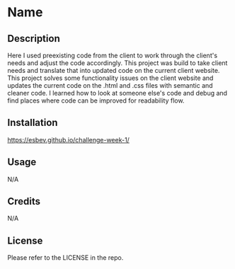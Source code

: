 # Name

## Description

Here I used preexisting code from the client to work through the client's needs and adjust the code accordingly. This project was build to take client needs and translate that into updated code on the current client website. This project solves some functionality issues on the client website and updates the current code on the .html and .css files with semantic and cleaner code. I learned how to look at someone else's code and debug and find places where code can be improved for readability flow.

## Installation

https://esbev.github.io/challenge-week-1/

## Usage

N/A

## Credits

N/A

## License

Please refer to the LICENSE in the repo.